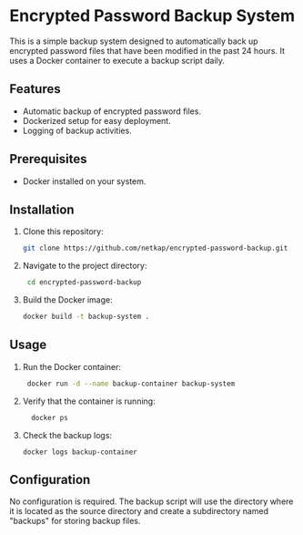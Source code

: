 # Encrypted Password Backup System

This is a simple backup system designed to automatically back up encrypted password files that have been modified in the past 24 hours. It uses a Docker container to execute a backup script daily.

## Features

- Automatic backup of encrypted password files.
- Dockerized setup for easy deployment.
- Logging of backup activities.

## Prerequisites

- Docker installed on your system.

## Installation

1. Clone this repository:
   ```bash
   git clone https://github.com/netkap/encrypted-password-backup.git

   
2. Navigate to the project directory:
   ```bash
    cd encrypted-password-backup
   
3. Build the Docker image:
    ```bash
   docker build -t backup-system .
## Usage

1. Run the Docker container:

    ```bash
     docker run -d --name backup-container backup-system
 2. Verify that the container is running:

     ```bash
       docker ps

  3. Check the backup logs:

       
       ```bahs
       docker logs backup-container

## Configuration
 No configuration is required. The backup script will use the directory where it is located as the source directory and   create a subdirectory named "backups" for storing backup files.



